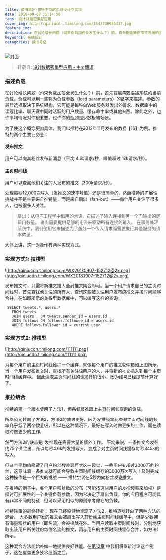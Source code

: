 ```yaml
---
title: 读书笔记-推特主页时间线设计与实现
date: 2018-09-07 15:14:56
tags: 设计数据密集型应用
cover_img: http://qiniucdn.timilong.com/1543736955437.jpg
feature_img:
description: 在讨论增长问题（如果负载加倍会发生什么？）前，首先要能简要描述系统的当前负载。负载可以用一些称为负载参数（load parameters）的数字来描述。参数的最佳选择取决于系统架构，它可能是每秒向Web服务器发出的请求、数据库中的读写比率、聊天室中同时活跃的用户数量、缓存命中率或其他东西。除此之外，也许平均情况对你很重要，也许你的瓶颈是少数极端场景。
keywords: 系统设计
categories: 读书笔记
---
```


![封面](http://qiniucdn.timilong.com/1543736955437.jpg)

> 转载自: [设计数据密集型应用 - 中文翻译](https://legacy.gitbook.com/book/vonng/ddia-cn/details)

### 描述负载

在讨论增长问题（如果负载加倍会发生什么？）前，首先要能简要描述系统的当前负载。负载可以用一些称为负载参数（load parameters）的数字来描述。参数的最佳选择取决于系统架构，它可能是每秒向Web服务器发出的请求、数据库中的读写比率、聊天室中同时活跃的用户数量、缓存命中率或其他东西。除此之外，也许平均情况对你很重要，也许你的瓶颈是少数极端场景。

为了使这个概念更加具体，我们以推特在2012年11月发布的数据【16】为例。推特的两个主要业务是：

#### 发布推文
用户可以向其粉丝发布新消息（平均 4.6k请求/秒，峰值超过 12k请求/秒）。

#### 主页时间线
用户可以查阅他们关注的人发布的推文（300k请求/秒）。

处理每秒12,000次写入（发推文的速率峰值）还是很简单的。然而推特的扩展性挑战并不是主要来自推特量，而是来自扇出（fan-out）——每个用户关注了很多人，也被很多人关注。

> 扇出：从电子工程学中借用的术语，它描述了输入连接到另一个门输出的逻辑门数量。 输出需要提供足够的电流来驱动所有连接的输入。 在事务处理系统中，我们使用它来描述为了服务一个传入请求而需要执行其他服务的请求数量。 

大体上讲，这一对操作有两种实现方式。

### 实现方式1: 拉模型

![http://qiniucdn.timilong.com/WX20180907-152712@2x.png](http://qiniucdn.timilong.com/WX20180907-152712@2x.png)

发布推文时，只需将新推文插入全局推文集合即可。当一个用户请求自己的主页时间线时，首先查找他关注的所有人，查询这些被关注用户发布的推文并按时间顺序合并。在如图所示的关系型数据库中，可以编写这样的查询：
```
 SELECT tweets.*, users.* 
   FROM tweets 
   JOIN users   ON tweets.sender_id = users.id 
   JOIN follows ON follows.followee_id = users.id 
   WHERE follows.follower_id = current_user
```

### 实现方式2: 推模型
![http://qiniucdn.timilong.com/111111.png](http://qiniucdn.timilong.com/111111.png)

为每个用户的主页时间线维护一个缓存，就像每个用户的推文收件箱如上图所示。 当一个用户发布推文时，查找所有关注该用户的人，并将新的推文插入到每个主页时间线缓存中。 因此读取主页时间线的请求开销很小，因为结果已经提前计算好了。 

### 推拉结合
推特的第一个版本使用了方法1，但系统很难跟上主页时间线查询的负载。

所以公司转向了方法2，方法2的效果更好，因为发推频率比查询主页时间线的频率几乎低了两个数量级，所以在这种情况下，最好在写入时做更多的工作，而在读取时做更少的工作。

然而方法2的缺点是: 发推现在需要大量的额外工作。 平均来说，一条推文会发往约75个关注者，所以每秒4.6k的发推写入，变成了对主页时间线缓存每秒345k的写入。

但这个平均值隐藏了用户粉丝数差异巨大这一现实，一些用户有超过3000万的粉丝，这意味着一条推文就可能会导致主页时间线缓存的3000万次写入！及时完成这种操作是一个巨大的挑战 —— 推特尝试在5秒内向粉丝发送推文。

在推特的例子中，每个用户粉丝数的分布（可能按这些用户的发推频率来加权）是探讨可扩展性的一个关键负载参数，因为它决定了扇出负载。你的应用程序可能具有非常不同的特征，但可以采用相似的原则来考虑它的负载。

推特轶事的最终转折：
现在已经稳健地实现了方法2，推特逐步转向了两种方法的混合。
大多数用户发的推文会被扇出写入其粉丝主页时间线缓存中。但是少数拥有海量粉丝的用户（即名流）会被排除在外。当用户读取主页时间线时，分别地获取出该用户所关注的每位名流的推文，再与用户的主页时间线缓存合并，如方法1所示。

这种混合方法能始终如一地提供良好性能。在[第12章](https://vonng.gitbooks.io/ddia-cn/ch12.html) 中我们将重新讨论这个例子，这在覆盖更多技术层面之后。 
